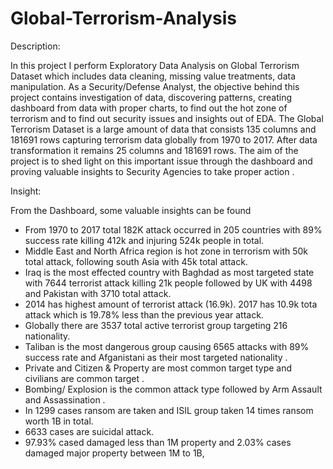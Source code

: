 # Global-Terrorism-Analysis
Description: 

In this project I perform Exploratory Data Analysis on Global Terrorism Dataset which includes data cleaning, missing value treatments, data manipulation. As a Security/Defense Analyst, the objective behind this project contains investigation of data, discovering patterns, creating dashboard from data with proper charts, to find out the hot zone of terrorism and to find out security issues and insights out of EDA. The Global Terrorism Dataset is a large amount of data that consists 135 columns and 181691 rows capturing terrorism data globally from 1970 to 2017. After data transformation it remains 25 columns and 181691 rows.  The aim of the project is to shed light on this important issue through the dashboard and proving valuable insights to Security Agencies to take proper action .

Insight:  

From the Dashboard, some valuable insights can be found

* From 1970 to 2017 total 182K attack occurred in 205 countries with 89% success rate killing 412k and injuring 524k people in total.
* Middle East and North Africa region is hot zone in terrorism with 50k total attack, following south Asia with 45k total attack.
* Iraq is the most effected country with Baghdad as most targeted state with 7644 terrorist attack killing 21k people followed by UK with 4498 and Pakistan with 3710 total attack.
* 2014 has highest amount of terrorist attack (16.9k). 2017 has 10.9k tota attack which is 19.78% less than the previous year attack.
* Globally there are 3537 total active terrorist group targeting 216 nationality.
* Taliban is the most dangerous group causing 6565 attacks with 89% success rate and Afganistani as their most targeted nationality .
* Private and Citizen & Property are most common target type and civilians are common target .
* Bombing/ Explosion is the common attack type followed by Arm Assault and Assassination .
* In 1299 cases ransom are taken and ISIL group taken 14 times ransom worth 1B in total.
* 6633 cases are suicidal attack.
* 97.93% cased damaged less than 1M property and 2.03% cases damaged major property between 1M to 1B,





